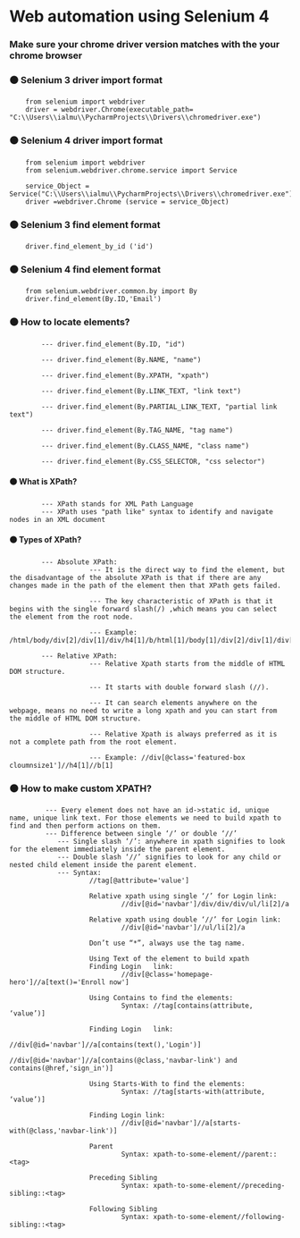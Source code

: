 # Web automation using Selenium 4
### Make sure your chrome driver version matches with the your chrome browser


### ⚫ Selenium 3 driver import format
        from selenium import webdriver
        driver = webdriver.Chrome(executable_path= "C:\\Users\\ialmu\\PycharmProjects\\Drivers\\chromedriver.exe")
    

### ⚫ Selenium 4 driver import format
        from selenium import webdriver
        from selenium.webdriver.chrome.service import Service

        service_Object = Service("C:\\Users\\ialmu\\PycharmProjects\\Drivers\\chromedriver.exe")
        driver =webdriver.Chrome (service = service_Object)
  
  
### ⚫ Selenium 3 find element format 
        driver.find_element_by_id ('id')
  
  
### ⚫ Selenium 4 find element format
        from selenium.webdriver.common.by import By
        driver.find_element(By.ID,'Email')


### ⚫ How to locate elements?
            --- driver.find_element(By.ID, "id")
            
            --- driver.find_element(By.NAME, "name")
            
            --- driver.find_element(By.XPATH, "xpath")
            
            --- driver.find_element(By.LINK_TEXT, "link text")
            
            --- driver.find_element(By.PARTIAL_LINK_TEXT, "partial link text")
            
            --- driver.find_element(By.TAG_NAME, "tag name")
            
            --- driver.find_element(By.CLASS_NAME, "class name")
            
            --- driver.find_element(By.CSS_SELECTOR, "css selector")
 

#### ⚫ What is XPath?
            --- XPath stands for XML Path Language	
            --- XPath uses "path like" syntax to identify and navigate nodes in an XML document


#### ⚫ Types of XPath?
            --- Absolute XPath:
                        --- It is the direct way to find the element, but the disadvantage of the absolute XPath is that if there are any changes made in the path of the element then that XPath gets failed.
                        
                        --- The key characteristic of XPath is that it begins with the single forward slash(/) ,which means you can select the element from the root node.
                        
                        --- Example: /html/body/div[2]/div[1]/div/h4[1]/b/html[1]/body[1]/div[2]/div[1]/div[1]/h4[1]/b[1]
                        
            --- Relative XPath: 
                        --- Relative Xpath starts from the middle of HTML DOM structure.
                        
                        --- It starts with double forward slash (//). 
                        
                        --- It can search elements anywhere on the webpage, means no need to write a long xpath and you can start from the middle of HTML DOM structure.    
                        
                        --- Relative Xpath is always preferred as it is not a complete path from the root element.
                        
                        --- Example: //div[@class='featured-box cloumnsize1']//h4[1]//b[1]
                        
                        
 ### ⚫ How to make custom XPATH?
             --- Every element does not	have an	id->static id, unique name, unique link text. For those	elements we need to build xpath	to find	and then perform actions on them.
             --- Difference between single ‘/’ or double ‘//’
                --- Single slash ‘/’: anywhere in xpath	signifies to look for the element immediately inside the parent	element.
                --- Double slash ‘//’ signifies	to look	for any	child or nested child element inside the parent	element.
                --- Syntax:
                        //tag[@attribute='value']
                        
                        Relative xpath using single ‘/’	for Login link:
                                //div[@id='navbar']/div/div/div/ul/li[2]/a
                                
                        Relative xpath using double ‘//’ for Login link:
                                //div[@id='navbar']//ul/li[2]/a    
                                
                        Don’t use “*”, always use the tag name.
                        
                        Using Text of the element to build xpath
                        Finding	Login	link:
                                //div[@class='homepage-hero']//a[text()='Enroll	now']
                        
                        Using Contains to find the elements:
                                Syntax: //tag[contains(attribute, ‘value’)]
                                
                        Finding	Login	link:
                                //div[@id='navbar']//a[contains(text(),'Login')]
                                //div[@id='navbar']//a[contains(@class,'navbar-link') and contains(@href,'sign_in')]
                                
                        Using Starts-With to find the elements:
                                Syntax:	//tag[starts-with(attribute,	‘value’)]
                                
                        Finding	Login link:
                                //div[@id='navbar']//a[starts-with(@class,'navbar-link')]
                                
                        Parent
                                Syntax:	xpath-to-some-element//parent::<tag>
                                
                        Preceding Sibling
                                Syntax:	xpath-to-some-element//preceding-sibling::<tag>
                                
                        Following Sibling
                                Syntax:	xpath-to-some-element//following-sibling::<tag>
                         
                        
